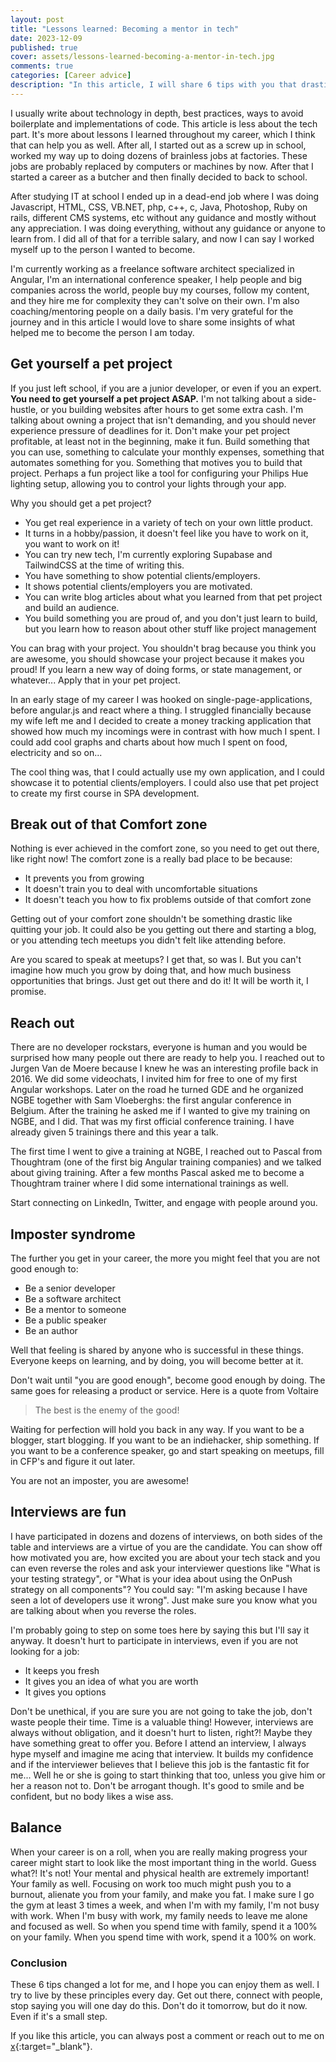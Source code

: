 ```yaml
---
layout: post
title: "Lessons learned: Becoming a mentor in tech"
date: 2023-12-09
published: true
cover: assets/lessons-learned-becoming-a-mentor-in-tech.jpg
comments: true
categories: [Career advice]
description: "In this article, I will share 6 tips with you that drastically impacted my career"
---
```


I usually write about technology in depth, best practices, ways to avoid boilerplate and implementations of code.
This article is less about the tech part.
It's more about lessons I learned throughout my career, which I think that can help you as well.
After all, I started out as a screw up in school, worked my way up to doing dozens of brainless jobs at factories.
These jobs are probably replaced by computers or machines by now.
After that I started a career as a butcher and then finally decided to back to school.

After studying IT at school I ended up in a dead-end job where I was doing Javascript, HTML, CSS, VB.NET, php, c++, c, Java, Photoshop, Ruby on rails, different CMS systems, etc without any guidance and mostly without any appreciation. I was doing everything, without any guidance or anyone to learn from.
I did all of that for a terrible salary, and now I can say I worked myself up to the person I wanted to become.

I'm currently working as a freelance software architect specialized in Angular, I'm an international conference speaker, 
I help people and big companies across the world, people buy my courses, follow my content, and they hire me for complexity they can't solve on their own. 
I'm also coaching/mentoring people on a daily basis.
I'm very grateful for the journey and in this article I would love to share some insights of what helped me to become the person I am today.

## Get yourself a pet project

If you just left school, if you are a junior developer, or even if you an expert.
**You need to get yourself a pet project ASAP.** I'm not talking about a side-hustle, or you building websites after hours to get some extra cash.
I'm talking about owning a project that isn't demanding, and you should never experience pressure of deadlines for it.
Don't make your pet project profitable, at least not in the beginning, make it fun. Build something that you can use, something to calculate your monthly expenses, something that automates something for you.
Something that motives you to build that project. Perhaps a fun project like a tool for configuring your Philips Hue lighting setup, allowing you to control your lights through your app.

Why you should get a pet project?
- You get real experience in a variety of tech on your own little product.
- It turns in a hobby/passion, it doesn't feel like you have to work on it, you want to work on it!
- You can try new tech, I'm currently exploring Supabase and TailwindCSS at the time of writing this.
- You have something to show potential clients/employers.
- It shows potential clients/employers you are motivated.
- You can write blog articles about what you learned from that pet project and build an audience.
- You build something you are proud of, and you don't just learn to build, but you learn how to reason about other stuff like project management

You can brag with your project. You shouldn't brag because you think you are awesome, you should showcase your project because it makes you proud!
If you learn a new way of doing forms, or state management, or whatever... Apply that in your pet project.

In an early stage of my career I was hooked on single-page-applications, before angular.js and react where a thing. I struggled financially because my wife left me
and I decided to create a money tracking application that showed how much my incomings were in contrast with how much I spent.
I could add cool graphs and charts about how much I spent on food, electricity and so on...

The cool thing was, that I could actually use my own application, and I could showcase it to potential clients/employers.
I could also use that pet project to create my first course in SPA development.

## Break out of that Comfort zone

Nothing is ever achieved in the comfort zone, so you need to get out there, like right now!
The comfort zone is a really bad place to be because:
- It prevents you from growing
- It doesn't train you to deal with uncomfortable situations
- It doesn't teach you how to fix problems outside of that comfort zone

Getting out of your comfort zone shouldn't be something drastic like quitting your job.
It could also be you getting out there and starting a blog, or you attending tech meetups you didn't felt like attending before.

Are you scared to speak at meetups? I get that, so was I. But you can't imagine how much you grow by doing that, and how much business opportunities that brings.
Just get out there and do it! It will be worth it, I promise.

## Reach out

There are no developer rockstars, everyone is human and you would be surprised how many people out there are ready to help you.
I reached out to Jurgen Van de Moere because I knew he was an interesting profile back in 2016.
We did some videochats, I invited him for free to one of my first Angular workshops.
Later on the road he turned GDE and he organized NGBE together with Sam Vloeberghs: the first angular conference in Belgium.
After the training he asked me if I wanted to give my training on NGBE, and I did. That was my first official conference training.
I have already given 5 trainings there and this year a talk.

The first time I went to give a training at NGBE, I reached out to Pascal from Thoughtram (one of the first big Angular training companies) and we talked about giving training.
After a few months Pascal asked me to become a Thoughtram trainer where I did some international trainings as well.

Start connecting on LinkedIn, Twitter, and engage with people around you.

## Imposter syndrome

The further you get in your career, the more you might feel that you are not good enough to:
- Be a senior developer
- Be a software architect
- Be a mentor to someone
- Be a public speaker
- Be an author

Well that feeling is shared by anyone who is successful in these things.
Everyone keeps on learning, and by doing, you will become better at it.

Don't wait until "you are good enough", become good enough by doing.
The same goes for releasing a product or service. Here is a quote from Voltaire

<blockquote>
The best is the enemy of the good!
</blockquote>

Waiting for perfection will hold you back in any way. If you want to be a blogger, start blogging.
If you want to be an indiehacker, ship something.
If you want to be a conference speaker, go and start speaking on meetups, fill in CFP's and figure it out later.

You are not an imposter, you are awesome!

## Interviews are fun

I have participated in dozens and dozens of interviews, on both sides of the table and interviews are a virtue of you are the candidate.
You can show off how motivated you are, how excited you are about your tech stack and you can even reverse the roles and ask your interviewer
questions like "What is your testing strategy", or "What is your idea about using the OnPush strategy on all components"?
You could say: "I'm asking because I have seen a lot of developers use it wrong". Just make sure you know what you are talking about when you reverse the roles.

I'm probably going to step on some toes here by saying this but I'll say it anyway.
It doesn't hurt to participate in interviews, even if you are not looking for a job:
- It keeps you fresh
- It gives you an idea of what you are worth
- It gives you options

Don't be unethical, if you are sure you are not going to take the job, don't waste people their time. Time is a valuable thing!
However, interviews are always without obligation, and it doesn't hurt to listen, right?! Maybe they have something great to offer you.
Before I attend an interview, I always hype myself and imagine me acing that interview. It builds my confidence and if the interviewer believes that I believe
this job is the fantastic fit for me... Well he or she is going to start thinking that too, unless you give him or her a reason not to.
Don't be arrogant though. It's good to smile and be confident, but no body likes a wise ass.

## Balance

When your career is on a roll, when you are really making progress your career might start to look like the most important thing in the world.
Guess what?! It's not! Your mental and physical health are extremely important! Your family as well.
Focusing on work too much might push you to a burnout, alienate you from your family, and make you fat.
I make sure I go the gym at least 3 times a week, and when I'm with my family, I'm not busy with work.
When I'm busy with work, my family needs to leave me alone and focused as well.
So when you spend time with family, spend it a 100% on your family.
When you spend time with work, spend it a 100% on work.


### Conclusion

These 6 tips changed a lot for me, and I hope you can enjoy them as well.
I try to live by these principles every day. Get out there, connect with people, stop saying you will one day do this.
Don't do it tomorrow, but do it now. Even if it's a small step.

If you like this article, you can always post a comment or reach out to me on [x](https://x.com/brechtbilliet){:target="_blank"}.
